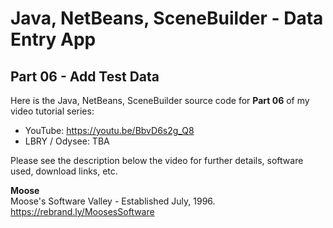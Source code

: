 # Java, NetBeans, SceneBuilder - Data Entry App
## Part 06 - Add Test Data

Here is the Java, NetBeans, SceneBuilder source code for
**Part 06** of my video tutorial series:
* YouTube: https://youtu.be/BbvD6s2g_Q8
* LBRY / Odysee: TBA

Please see the description below the video for further details,
software used, download links, etc.

**Moose**
<br>Moose's Software Valley - Established July, 1996.
<br>https://rebrand.ly/MoosesSoftware
